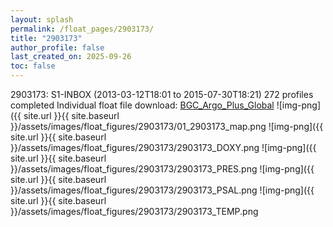 ```yaml
---
layout: splash
permalink: /float_pages/2903173/
title: "2903173"
author_profile: false
last_created_on: 2025-09-26
toc: false
---
```

 
2903173: S1-INBOX (2013-03-12T18:01 to 2015-07-30T18:21)
272 profiles completed
Individual float file download: [BGC_Argo_Plus_Global](https://ftp.soest.hawaii.edu/bgc_argo_plus/Individual_Floats/outliers_removed/2903173_Sprof_processed.nc)
![img-png]({{ site.url }}{{ site.baseurl }}/assets/images/float_figures/2903173/01_2903173_map.png
![img-png]({{ site.url }}{{ site.baseurl }}/assets/images/float_figures/2903173/2903173_DOXY.png
![img-png]({{ site.url }}{{ site.baseurl }}/assets/images/float_figures/2903173/2903173_PRES.png
![img-png]({{ site.url }}{{ site.baseurl }}/assets/images/float_figures/2903173/2903173_PSAL.png
![img-png]({{ site.url }}{{ site.baseurl }}/assets/images/float_figures/2903173/2903173_TEMP.png
